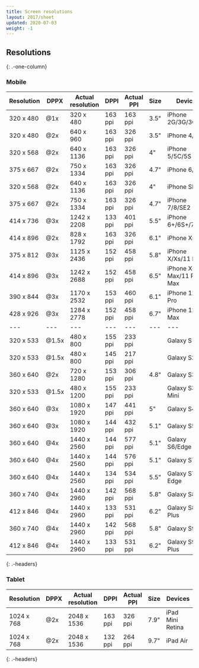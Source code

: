 ```yaml
---
title: Screen resolutions
layout: 2017/sheet
updated: 2020-07-03
weight: -1
---
```


## Resolutions
{: .-one-column}

### Mobile

| Resolution | DPPX  | Actual resolution | DPPI    | Actual PPI | Size | Devices                    |
| ---        | ---   | ---               | ---     | ---        | ---  | ---                        |
| 320 x 480  | @1x   |  320 x  480       | 163 ppi | 163 ppi    | 3.5" | iPhone 2G/3G/3GS           |
| 320 x 480  | @2x   |  640 x  960       | 163 ppi | 326 ppi    | 3.5" | iPhone 4/4S                |
| 320 x 568  | @2x   |  640 x 1136       | 163 ppi | 326 ppi    | 4"   | iPhone 5/5C/5S             |
| 375 x 667  | @2x   |  750 x 1334       | 163 ppi | 326 ppi    | 4.7" | iPhone 6/6S                |
| 320 x 568  | @2x   |  640 x 1136       | 163 ppi | 326 ppi    | 4"   | iPhone SE                  |
| 375 x 667  | @2x   |  750 x 1334       | 163 ppi | 326 ppi    | 4.7" | iPhone 7/8/SE2             |
| 414 x 736  | @3x   | 1242 x 2208       | 133 ppi | 401 ppi    | 5.5" | iPhone 6+/6S+/7+/8+        |
| 414 x 896  | @2x   |  828 x 1792       | 163 ppi | 326 ppi    | 6.1" | iPhone Xr/11               |
| 375 x 812  | @3x   | 1125 x 2436       | 152 ppi | 458 ppi    | 5.8" | iPhone X/Xs/11 Pro         |
| 414 x 896  | @3x   | 1242 x 2688       | 152 ppi | 458 ppi    | 6.5" | iPhone Xs Max/11 Pro Max   |
| 390 x 844  | @3x   | 1170 x 2532       | 153 ppi | 460 ppi    | 6.1" | iPhone 12/12 Pro           |
| 428 x 926  | @3x   | 1284 x 2778       | 152 ppi | 458 ppi    | 6.7" | iPhone 12 Pro Max          |
| ---        | ---   | ---               | ---     | ---        | ---  | ---                        |
| 320 x 533  | @1.5x |  480 x  800       | 155 ppi | 233 ppi    |      | Galaxy S                   |
| 320 x 533  | @1.5x |  480 x  800       | 145 ppi | 217 ppi    |      | Galaxy S2                  |
| 360 x 640  | @2x   |  720 x 1280       | 153 ppi | 306 ppi    | 4.8" | Galaxy S3                  |
| 320 x 533  | @1.5x |  480 x 1200       | 155 ppi | 233 ppi    |      | Galaxy S3 Mini             |
| 360 x 640  | @3x   | 1080 x 1920       | 147 ppi | 441 ppi    | 5"   | Galaxy S4                  |
| 360 x 640  | @3x   | 1080 x 1920       | 144 ppi | 432 ppi    | 5.1" | Galaxy S5                  |
| 360 x 640  | @4x   | 1440 x 2560       | 144 ppi | 577 ppi    | 5.1" | Galaxy S6/Edge             |
| 360 x 640  | @4x   | 1440 x 2560       | 144 ppi | 576 ppi    | 5.1" | Galaxy S7                  |
| 360 x 640  | @4x   | 1440 x 2560       | 134 ppi | 534 ppi    | 5.5" | Galaxy S7 Edge             |
| 360 x 740  | @4x   | 1440 x 2960       | 142 ppi | 568 ppi    | 5.8" | Galaxy S8                  |
| 412 x 846  | @4x   | 1440 x 2960       | 133 ppi | 531 ppi    | 6.2" | Galaxy S8 Plus             |
| 360 x 740  | @4x   | 1440 x 2960       | 142 ppi | 568 ppi    | 5.8" | Galaxy S9                  |
| 412 x 846  | @4x   | 1440 x 2960       | 133 ppi | 531 ppi    | 6.2" | Galaxy S9 Plus             |
{: .-headers}

### Tablet

| Resolution | DPPX  | Actual resolution | DPPI    | Actual PPI | Size | Devices          |
| ---        | ---   | ---               | ---     | ---        | ---  | ---              |
| 1024 x 768 | @2x   | 2048 x 1536       | 163 ppi | 326 ppi    | 7.9" | iPad Mini Retina |
| 1024 x 768 | @2x   | 2048 x 1536       | 132 ppi | 264 ppi    | 9.7" | iPad Air         |
{: .-headers}
